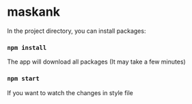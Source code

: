# maskank

In the project directory, you can install packages:

### `npm install`

The app will download all packages (It may take a few minutes)

### `npm start`

If you want to watch the changes in style file
 
